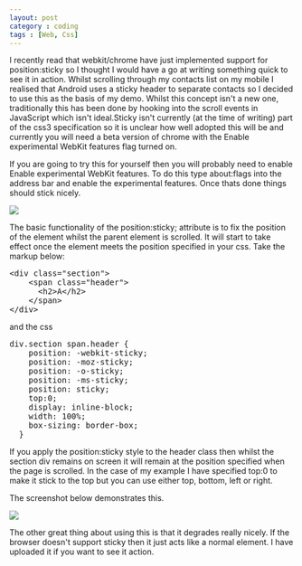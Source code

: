 ```yaml
---
layout: post
category : coding
tags : [Web, Css]
---
```


I recently read that webkit/chrome have just implemented support for position:sticky so I thought I would have a go at writing something quick to see it in action. Whilst scrolling through my contacts list on my mobile I realised that Android uses a sticky header to separate contacts so I decided to use this as the basis of my demo. Whilst this concept isn't a new one, traditionally this has been done by hooking into the scroll events in JavaScript which isn't ideal.Sticky isn't currently (at the time of writing) part of the css3 specification so it is unclear how well adopted this will be and currently you will need a beta version of chrome with the Enable experimental WebKit features flag turned on.

If you are going to try this for yourself then you will probably need to enable Enable experimental WebKit features. To do this type about:flags into the address bar and enable the experimental features. Once thats done things should stick nicely.

<img src="{{ site.url }}/assets/images/flags.png" class="img-responsive"/>

The basic functionality of the position:sticky; attribute is to fix the position of the element whilst the parent element is scrolled. It will start to take effect once the element meets the position specified in your css. Take the markup below:

<pre>
&lt;div class="section"&gt;
    &lt;span class="header"&gt;
      &lt;h2&gt;A&lt;/h2&gt;
    &lt;/span&gt;
&lt;/div&gt;
</pre>

and the css

<pre>
div.section span.header {
    position: -webkit-sticky;
    position: -moz-sticky;
    position: -o-sticky;
    position: -ms-sticky;
    position: sticky;
    top:0;
    display: inline-block;
    width: 100%;
    box-sizing: border-box;
  }
</pre>

If you apply the position:sticky style to the header class then whilst the section div remains on screen it will remain at the position specified when the page is scrolled. In the case of my example I have specified top:0 to make it stick to the top but you can use either top, bottom, left or right.

The screenshot below demonstrates this.

<img src="{{ site.url }}/assets/images/sshot.png" class="img-responsive"/>

The other great thing about using this is that it degrades really nicely. If the browser doesn't support sticky then it just acts like a normal element. I have uploaded it if you want to see it action.
